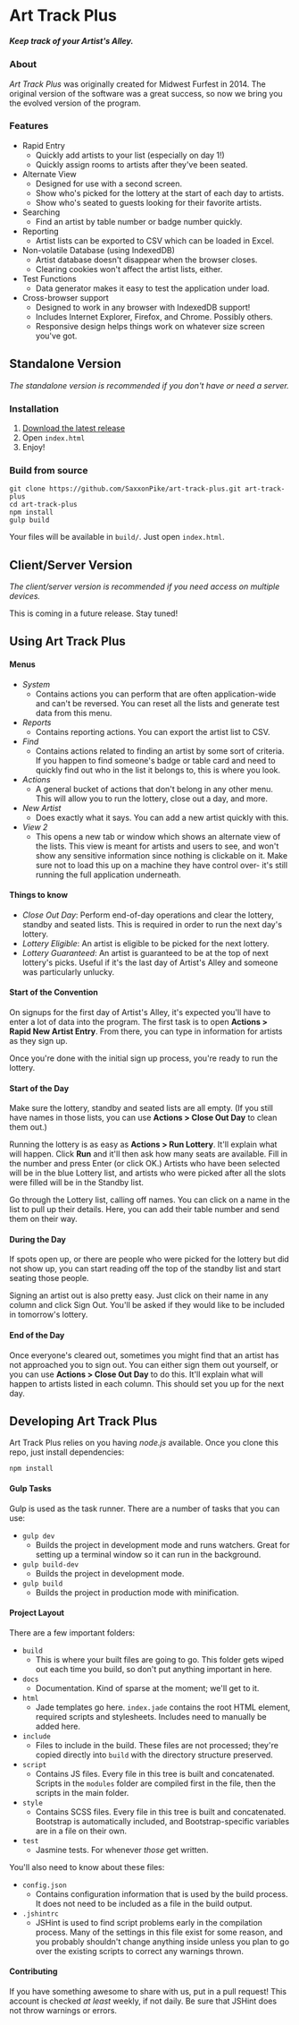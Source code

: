 # Art Track Plus

##### Keep track of your Artist's Alley.

### About

*Art Track Plus* was originally created for Midwest Furfest in 2014. The
original version of the software was a great success, so now we bring you the
evolved version of the program.

### Features

- Rapid Entry
  - Quickly add artists to your list (especially on day 1!)
  - Quickly assign rooms to artists after they've been seated.
- Alternate View
  - Designed for use with a second screen.
  - Show who's picked for the lottery at the start of each day to artists.
  - Show who's seated to guests looking for their favorite artists.
- Searching
  - Find an artist by table number or badge number quickly.
- Reporting
  - Artist lists can be exported to CSV which can be loaded in Excel.
- Non-volatile Database (using IndexedDB)
  - Artist database doesn't disappear when the browser closes.
  - Clearing cookies won't affect the artist lists, either.
- Test Functions
  - Data generator makes it easy to test the application under load.
- Cross-browser support
  - Designed to work in any browser with IndexedDB support!
  - Includes Internet Explorer, Firefox, and Chrome. Possibly others.
  - Responsive design helps things work on whatever size screen you've got.

## Standalone Version

*The standalone version is recommended if you don't have or need a server.*

### Installation

1. [Download the latest release](https://github.com/SaxxonPike/art-track-plus/releases)
1. Open `index.html`
1. Enjoy!

### Build from source

```
git clone https://github.com/SaxxonPike/art-track-plus.git art-track-plus
cd art-track-plus
npm install
gulp build
```

Your files will be available in `build/`. Just open `index.html`.

## Client/Server Version

*The client/server version is recommended if you need access on multiple devices.*

This is coming in a future release. Stay tuned!

## Using Art Track Plus

#### Menus

- *System*
  - Contains actions you can perform that are often application-wide and can't
    be reversed. You can reset all the lists and generate test data from this
    menu.
- *Reports*
  - Contains reporting actions. You can export the artist list to CSV.
- *Find*
  - Contains actions related to finding an artist by some sort of criteria. If
    you happen to find someone's badge or table card and need to quickly find
    out who in the list it belongs to, this is where you look.
- *Actions*
  - A general bucket of actions that don't belong in any other menu. This will
    allow you to run the lottery, close out a day, and more.
- *New Artist*
  - Does exactly what it says. You can add a new artist quickly with this.
- *View 2*
  - This opens a new tab or window which shows an alternate view of the lists.
    This view is meant for artists and users to see, and won't show any
    sensitive information since nothing is clickable on it. Make sure not to
    load this up on a machine they have control over- it's still running the
    full application underneath.

#### Things to know

- *Close Out Day*: Perform end-of-day operations and clear the lottery, standby
  and seated lists. This is required in order to run the next day's lottery.
- *Lottery Eligible*: An artist is eligible to be picked for the next lottery.
- *Lottery Guaranteed*: An artist is guaranteed to be at the top of next
  lottery's picks. Useful if it's the last day of Artist's Alley and someone
  was particularly unlucky.

#### Start of the Convention

On signups for the first day of Artist's Alley, it's expected you'll have to
enter a lot of data into the program. The first task is to open **Actions >
Rapid New Artist Entry**. From there, you can type in information for artists
as they sign up.

Once you're done with the initial sign up process, you're ready to run the
lottery.

#### Start of the Day

Make sure the lottery, standby and seated lists are all empty. (If you
still have names in those lists, you can use **Actions > Close Out Day** to
clean them out.)

Running the lottery is as easy as **Actions > Run Lottery**. It'll explain what
will happen. Click **Run** and it'll then ask how many seats are available.
Fill in the number and press Enter (or click OK.) Artists who have been
selected will be in the blue Lottery list, and artists who were picked after
all the slots were filled will be in the Standby list.

Go through the Lottery list, calling off names. You can click on a name in the
list to pull up their details. Here, you can add their table number and send
them on their way.

#### During the Day

If spots open up, or there are people who were picked for the lottery but did
not show up, you can start reading off the top of the standby list and start
seating those people.

Signing an artist out is also pretty easy. Just click on their name in any
column and click Sign Out. You'll be asked if they would like to be included
in tomorrow's lottery.

#### End of the Day

Once everyone's cleared out, sometimes you might find that an artist has not
approached you to sign out. You can either sign them out yourself, or you can
use **Actions > Close Out Day** to do this. It'll explain what will happen to
artists listed in each column. This should set you up for the next day.

## Developing Art Track Plus

Art Track Plus relies on you having *node.js* available. Once you clone this
repo, just install dependencies:

```
npm install
```

#### Gulp Tasks

Gulp is used as the task runner. There are a number of tasks that you can use:

- `gulp dev`
  - Builds the project in development mode and runs watchers. Great for setting
    up a terminal window so it can run in the background.
- `gulp build-dev`
  - Builds the project in development mode.
- `gulp build`
  - Builds the project in production mode with minification.

#### Project Layout

There are a few important folders:

- `build`
  - This is where your built files are going to go. This folder gets wiped out
    each time you build, so don't put anything important in here.
- `docs`
  - Documentation. Kind of sparse at the moment; we'll get to it.
- `html`
  - Jade templates go here. `index.jade` contains the root HTML element,
    required scripts and stylesheets. Includes need to manually be added here.
- `include`
  - Files to include in the build. These files are not processed; they're copied
    directly into `build` with the directory structure preserved.
- `script`
  - Contains JS files. Every file in this tree is built and concatenated.
    Scripts in the `modules` folder are compiled first in the file, then the
    scripts in the main folder.
- `style`
  - Contains SCSS files. Every file in this tree is built and concatenated.
    Bootstrap is automatically included, and Bootstrap-specific variables are in
    a file on their own.
- `test`
  - Jasmine tests. For whenever *those* get written.

You'll also need to know about these files:

- `config.json`
  - Contains configuration information that is used by the build process. It
    does not need to be included as a file in the build output.
- `.jshintrc`
  - JSHint is used to find script problems early in the compilation process.
    Many of the settings in this file exist for some reason, and you probably
    shouldn't change anything inside unless you plan to go over the existing
    scripts to correct any warnings thrown.

#### Contributing

If you have something awesome to share with us, put in a pull request! This
account is checked *at least* weekly, if not daily. Be sure that JSHint does
not throw warnings or errors.
